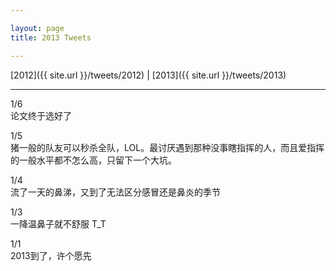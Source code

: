 ```yaml
---

layout: page
title: 2013 Tweets

---
```


[2012]({{ site.url }}/tweets/2012) | [2013]({{ site.url }}/tweets/2013)

---
1/6  
论文终于选好了

1/5  
猪一般的队友可以秒杀全队，LOL。最讨厌遇到那种没事瞎指挥的人，而且爱指挥的一般水平都不怎么高，只留下一个大坑。

1/4  
流了一天的鼻涕，又到了无法区分感冒还是鼻炎的季节

1/3  
一降温鼻子就不舒服 T_T

1/1  
2013到了，许个愿先